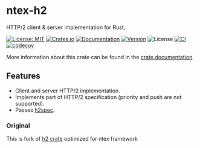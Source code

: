 # ntex-h2

HTTP/2 client & server implementation for Rust.

[![License: MIT](https://img.shields.io/badge/License-MIT-blue.svg)](https://opensource.org/licenses/MIT)
[![Crates.io](https://img.shields.io/crates/v/ntex-h2.svg)](https://crates.io/crates/ntex-h2)
[![Documentation](https://docs.rs/ntex-h2/badge.svg)][dox]
[![Version](https://img.shields.io/badge/rustc-1.65+-lightgray.svg)](https://blog.rust-lang.org/2022/11/03/Rust-1.65.0.html) 
![License](https://img.shields.io/crates/l/ntex.svg) 
[![CI](https://github.com/ntex-rs/ntex-h2/actions/workflows/CI.yml/badge.svg)](https://github.com/ntex-rs/ntex-h2/actions/workflows/CI.yml) 
[![codecov](https://codecov.io/gh/ntex-rs/ntex-h2/branch/main/graph/badge.svg)](https://codecov.io/gh/ntex-rs/ntex-h2) 

More information about this crate can be found in the [crate documentation][dox].

[dox]: https://docs.rs/ntex-h2

## Features

* Client and server HTTP/2 implementation.
* Implements part of HTTP/2 specification (priority and push are not supported).
* Passes [h2spec](https://github.com/summerwind/h2spec).

### Original

This is fork of [h2 crate](https://crates.io/crates/h2) optimized for ntex framework

[h2spec]: https://github.com/summerwind/h2spec
